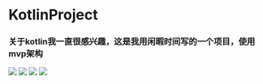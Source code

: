 # KotlinProject
### 关于kotlin我一直很感兴趣，这是我用闲暇时间写的一个项目，使用mvp架构
![](https://github.com/Lisdong/KotlinProject/blob/master/img/Xnip1.png)
![](https://github.com/Lisdong/KotlinProject/blob/master/img/Xnip4.png)
![](https://github.com/Lisdong/KotlinProject/blob/master/img/Xnip2.png)
![](https://github.com/Lisdong/KotlinProject/blob/master/img/Xnip3.png)
